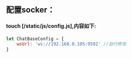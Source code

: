 配置socker：
------------
#### touch [/static/js/config.js],内容如下:
```js
let ChatBaseConfig = {
    wsUrl: 'ws://192.168.0.105:9502' //自行修改
}
```